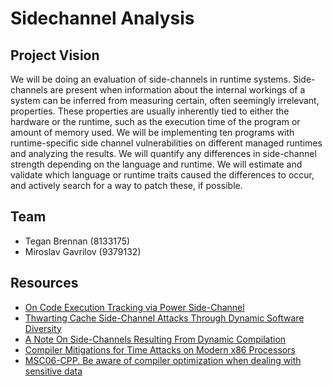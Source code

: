 # Sidechannel Analysis

## Project Vision

We will be doing an evaluation of side-channels in runtime systems. Side-channels are present when information about the internal workings of a system can be inferred from measuring certain, often seemingly irrelevant, properties. These properties are usually inherently tied to either the hardware or the runtime, such as the execution time of the program or amount of memory used. We will be implementing ten programs with runtime-specific side channel vulnerabilities on different managed runtimes and analyzing the results. We will quantify any differences in side-channel strength depending on the language and runtime. We will estimate and validate which language or runtime traits caused the differences to occur, and actively search for a way to patch these, if possible.

## Team

- Tegan Brennan (8133175)
- Miroslav Gavrilov (9379132)

## Resources

- [On Code Execution Tracking via Power Side-Channel](http://dl.acm.org/citation.cfm?id=2978299)
- [Thwarting Cache Side-Channel Attacks Through Dynamic Software Diversity](https://www.ics.uci.edu/~ahomescu/ndss15sidechannels.pdf)
- [A Note On Side-Channels Resulting From Dynamic Compilation](https://eprint.iacr.org/2006/349.pdf)
- [Compiler Mitigations for Time Attacks on Modern x86 Processors](https://pdfs.semanticscholar.org/5727/7ff4c38a86d84a8fb7eb09625d5a2c545f7c.pdf)
- [MSC06-CPP. Be aware of compiler optimization when dealing with sensitive data](https://www.securecoding.cert.org/confluence/display/cplusplus/MSC06-CPP.+Be+aware+of+compiler+optimization+when+dealing+with+sensitive+data)
